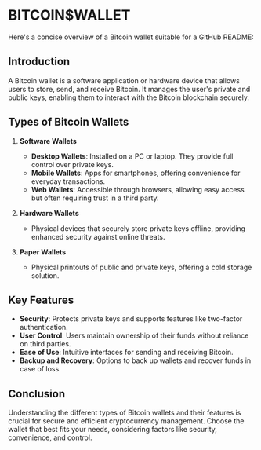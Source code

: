 # BITCOIN$WALLET 
Here's a concise overview of a Bitcoin wallet suitable for a GitHub README:


## Introduction

A Bitcoin wallet is a software application or hardware device that allows users to store, send, and receive Bitcoin. It manages the user's private and public keys, enabling them to interact with the Bitcoin blockchain securely.

## Types of Bitcoin Wallets

1. **Software Wallets**
   - **Desktop Wallets**: Installed on a PC or laptop. They provide full control over private keys.
   - **Mobile Wallets**: Apps for smartphones, offering convenience for everyday transactions.
   - **Web Wallets**: Accessible through browsers, allowing easy access but often requiring trust in a third party.

2. **Hardware Wallets**
   - Physical devices that securely store private keys offline, providing enhanced security against online threats.

3. **Paper Wallets**
   - Physical printouts of public and private keys, offering a cold storage solution.

## Key Features

- **Security**: Protects private keys and supports features like two-factor authentication.
- **User Control**: Users maintain ownership of their funds without reliance on third parties.
- **Ease of Use**: Intuitive interfaces for sending and receiving Bitcoin.
- **Backup and Recovery**: Options to back up wallets and recover funds in case of loss.

## Conclusion

Understanding the different types of Bitcoin wallets and their features is crucial for secure and efficient cryptocurrency management. Choose the wallet that best fits your needs, considering factors like security, convenience, and control.
